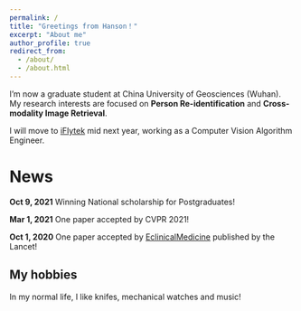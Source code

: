 ```yaml
---
permalink: /
title: "Greetings from Hanson！"
excerpt: "About me"
author_profile: true
redirect_from: 
  - /about/
  - /about.html
---
```


I’m now a graduate student at China University of Geosciences (Wuhan). My research interests are focused on **Person Re-identification** and **Cross-modality Image Retrieval**.

I will move to [iFlytek](https://www.iflytek.com/index.html) mid next year, working as a Computer Vision Algorithm Engineer.

News
======
**Oct 9, 2021** Winning National scholarship for Postgraduates!
 
**Mar 1, 2021** One paper accepted by CVPR 2021!

**Oct 1, 2020** One paper accepted by [EclinicalMedicine](https://www.thelancet.com/journals/eclinm/home) published by the Lancet!


My hobbies
------
In my normal life, I like knifes, mechanical watches and music!
